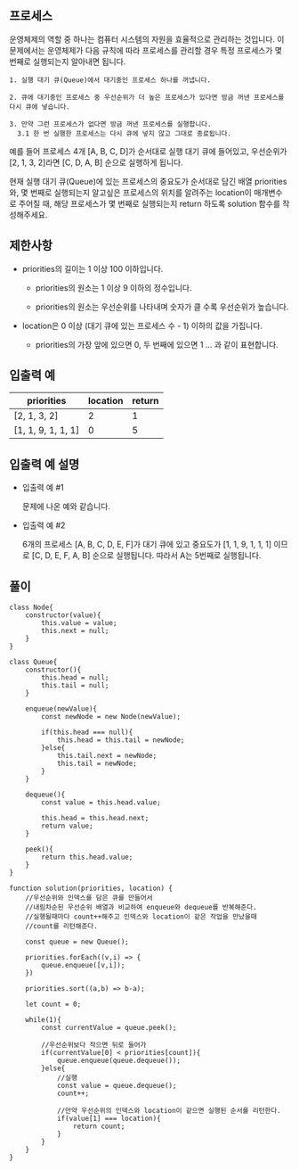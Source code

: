 ## 프로세스

운영체제의 역할 중 하나는 컴퓨터 시스템의 자원을 효율적으로 관리하는 것입니다. 이 문제에서는 운영체제가 다음 규칙에 따라 프로세스를 관리할 경우 특정 프로세스가 몇 번째로 실행되는지 알아내면 됩니다.

```
1. 실행 대기 큐(Queue)에서 대기중인 프로세스 하나를 꺼냅니다.

2. 큐에 대기중인 프로세스 중 우선순위가 더 높은 프로세스가 있다면 방금 꺼낸 프로세스를 다시 큐에 넣습니다.

3. 만약 그런 프로세스가 없다면 방금 꺼낸 프로세스를 실행합니다.
  3.1 한 번 실행한 프로세스는 다시 큐에 넣지 않고 그대로 종료됩니다.
```

예를 들어 프로세스 4개 [A, B, C, D]가 순서대로 실행 대기 큐에 들어있고, 우선순위가 [2, 1, 3, 2]라면 [C, D, A, B] 순으로 실행하게 됩니다.

현재 실행 대기 큐(Queue)에 있는 프로세스의 중요도가 순서대로 담긴 배열 priorities와, 몇 번째로 실행되는지 알고싶은 프로세스의 위치를 알려주는 location이 매개변수로 주어질 때, 해당 프로세스가 몇 번째로 실행되는지 return 하도록 solution 함수를 작성해주세요.

## 제한사항

- priorities의 길이는 1 이상 100 이하입니다.

  - priorities의 원소는 1 이상 9 이하의 정수입니다.

  - priorities의 원소는 우선순위를 나타내며 숫자가 클 수록 우선순위가 높습니다.

- location은 0 이상 (대기 큐에 있는 프로세스 수 - 1) 이하의 값을 가집니다.

  - priorities의 가장 앞에 있으면 0, 두 번째에 있으면 1 … 과 같이 표현합니다.

## 입출력 예

| priorities         | location | return |
| ------------------ | -------- | ------ |
| [2, 1, 3, 2]       | 2        | 1      |
| [1, 1, 9, 1, 1, 1] | 0        | 5      |

## 입출력 예 설명

- 입출력 예 #1

  문제에 나온 예와 같습니다.

- 입출력 예 #2

  6개의 프로세스 [A, B, C, D, E, F]가 대기 큐에 있고 중요도가 [1, 1, 9, 1, 1, 1] 이므로 [C, D, E, F, A, B] 순으로 실행됩니다. 따라서 A는 5번째로 실행됩니다.

## 풀이

```
class Node{
    constructor(value){
        this.value = value;
        this.next = null;
    }
}

class Queue{
    constructor(){
        this.head = null;
        this.tail = null;
    }

    enqueue(newValue){
        const newNode = new Node(newValue);

        if(this.head === null){
            this.head = this.tail = newNode;
        }else{
            this.tail.next = newNode;
            this.tail = newNode;
        }
    }

    dequeue(){
        const value = this.head.value;

        this.head = this.head.next;
        return value;
    }

    peek(){
        return this.head.value;
    }
}

function solution(priorities, location) {
    //우선순위와 인덱스를 담은 큐를 만들어서
    //내림차순된 우선순위 배열과 비교하여 enqueue와 dequeue를 반복해준다.
    //실행될때마다 count++해주고 인덱스와 location이 같은 작업을 만났을때
    //count를 리턴해준다.

    const queue = new Queue();

    priorities.forEach((v,i) => {
        queue.enqueue([v,i]);
    })

    priorities.sort((a,b) => b-a);

    let count = 0;

    while(1){
        const currentValue = queue.peek();

        //우선순위보다 작으면 뒤로 들어가
        if(currentValue[0] < priorities[count]){
            queue.enqueue(queue.dequeue());
        }else{
            //실행
            const value = queue.dequeue();
            count++;

            //만약 우선순위의 인덱스와 location이 같으면 실행된 순서를 리턴한다.
            if(value[1] === location){
                return count;
            }
        }
    }
}
```

